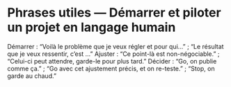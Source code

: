 # Phrases utiles — Démarrer et piloter un projet en langage humain

Démarrer : “Voilà le problème que je veux régler et pour qui…” ; “Le résultat que je veux ressentir, c’est …”
Ajuster : “Ce point-là est non-négociable.” ; “Celui-ci peut attendre, garde-le pour plus tard.”
Décider : “Go, on publie comme ça.” ; “Go avec cet ajustement précis, et on re-teste.” ; “Stop, on garde au chaud.”
